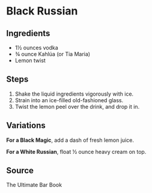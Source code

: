# Black Russian

## Ingredients

- 1½ ounces vodka
- ¾ ounce Kahlúa (or Tia Maria)
- Lemon twist

## Steps

1. Shake the liquid ingredients vigorously with ice.
2. Strain into an ice-filled old-fashioned glass. 
3. Twist the lemon peel over the drink, and drop it in.

## Variations

**For a Black Magic**, add a dash of fresh lemon juice.

**For a White Russian**, float ½ ounce heavy cream on top.

## Source
The Ultimate Bar Book